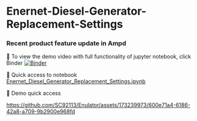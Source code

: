 # Enernet-Diesel-Generator-Replacement-Settings
### Recent product feature update in Ampd

👀 To view the demo video with full functionality of jupyter notebook, click Binder
[![Binder](https://mybinder.org/badge_logo.svg)](https://mybinder.org/v2/gh/SC92113/Enernet-Diesel-Generator-Replacement-Settings/HEAD)

👀 Quick access to notebook
[Enernet_Diesel_Generator_Replacement_Settings.ipynb](https://github.com/SC92113/Enernet-Diesel-Generator-Replacement-Settings/blob/a9e2fecb9755c7ab6f6c21e5d24d4c0817c83064/Enernet_Diesel_Generator_Replacement_Settings.ipynb)

👀 Demo quick access

https://github.com/SC92113/Enulator/assets/173239973/600e71a4-6186-42a8-a709-9b2900e968fd
